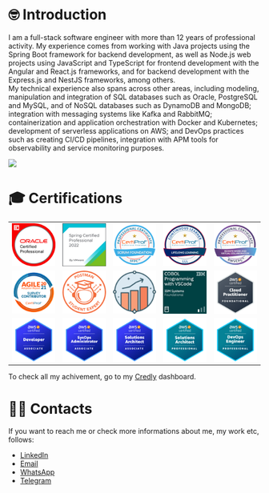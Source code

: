 # 🤓 Introduction 
I am a full-stack software engineer with more than 12 years of professional activity. My experience comes from working with Java projects using the Spring Boot framework for backend development, as well as Node.js web projects using JavaScript and TypeScript for frontend development with the Angular and React.js frameworks, and for backend development with the Express.js and NestJS frameworks, among others.<br>
My technical experience also spans across other areas, including modeling, manipulation and integration of SQL databases such as Oracle, PostgreSQL and MySQL, and of NoSQL databases such as DynamoDB and MongoDB; integration with messaging systems like Kafka and RabbitMQ; containerization and application orchestration with Docker and Kubernetes; development of serverless applications on AWS; and DevOps practices such as creating CI/CD pipelines, integration with APM tools for observability and service monitoring purposes.
<br>

![](https://komarev.com/ghpvc/?username=davidarchanjo&color=blue)

# 🎓 Certifications
| | | | | |
| :-: | :-: | :-: | :-: | :-: |
|![1.png](./badges/java/1.png)|![1.png](./badges/vmware/1.png)|![1.png](./badges/certiprof/1.png)|![2.png](./badges/certiprof/2.png)|![3.png](./badges/certiprof/3.png)|
|![4.png](./badges/certiprof/4.png)|![1.png](./badges/postman/1.png)|![2](./badges/postman/2.png)|![1.png](./badges/ibm/1.png)|![1.png](./badges/aws/1.png)|
|![2.png](./badges/aws/2.png)|![3.png](./badges/aws/3.png)|![4.png](./badges/aws/4.png)|![5.png](./badges/aws/5.png)|![6.png](./badges/aws/6.png)|

To check all my achivement, go to my [Credly](https://www.credly.com/users/david-archanjo) dashboard.
<br>

# 👨‍💻 Contacts
If you want to reach me or check more informations about me, my work etc, follows:
- [LinkedIn](https://www.linkedin.com/in/davidarchanjo/)
- [Email](mailto:david.archanjoybr@gmail.com)
- [WhatsApp](https://api.whatsapp.com/send?phone=5511976375264)
- [Telegram](https://t.me/davidarchanjo)
